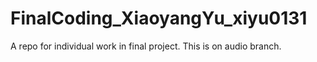 # FinalCoding_XiaoyangYu_xiyu0131
 A repo for individual work in final project. This is on audio branch.
